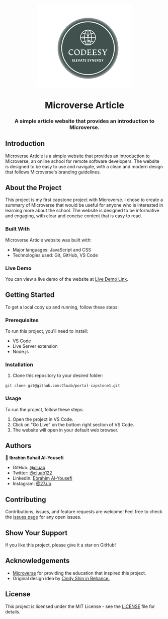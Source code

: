 <div align="center">
  <img src="logo.png" alt="logo" width="300"  height="auto" />
  <br/>

  <h1>Microverse Article</h1>
  <h3>A simple article website that provides an introduction to Microverse.</h3>
</div>

## Introduction

Microverse Article is a simple website that provides an introduction to Microverse, an online school for remote software developers. The website is designed to be easy to use and navigate, with a clean and modern design that follows Microverse's branding guidelines.

## About the Project

This project is my first capstone project with Microverse. I chose to create a summary of Microverse that would be useful for anyone who is interested in learning more about the school. The website is designed to be informative and engaging, with clear and concise content that is easy to read.

### Built With

Microverse Article website was built with:

- Major languages: JavaScript and CSS
- Technologies used: Git, GitHub, VS Code

### Live Demo

You can view a live demo of the website at [Live Demo Link](http://codeesy-ebrahim.me/capstone-project/).

## Getting Started

To get a local copy up and running, follow these steps:

### Prerequisites

To run this project, you'll need to install:

- VS Code
- Live Server extension
- Node.js

### Installation

1. Clone this repository to your desired folder:

`git clone git@github.com:Cluab/portal-capstone1.git`


### Usage

To run the project, follow these steps:

1. Open the project in VS Code.
2. Click on "Go Live" on the bottom right section of VS Code.
3. The website will open in your default web browser.

## Authors

👤 **Ibrahim Suhail Al-Yousefi**

- GitHub: [@cluab](https://github.com/Cluab)
- Twitter: [@cluab122](https://twitter.com/cluab122)
- LinkedIn: [Ebrahim Al-Yousefi](https://www.linkedin.com/in/ebrahim-alyousefi/)
- Instagram: [@27.i.b](https://www.instagram.com/27.i.b/)

## Contributing

Contributions, issues, and feature requests are welcome! Feel free to check the [issues page](https://github.com/Cluab/portal-capstone1/issues) for any open issues.

## Show Your Support

If you like this project, please give it a star on GitHub!

## Acknowledgements

- [Microverse](https://www.microverse.org/) for providing the education that inspired this project.
- Original design idea by [Cindy Shin in Behance.](https://www.behance.net/adagio07)

## License

This project is licensed under the MIT License - see the [LICENSE](./LICENSE.md) file for details.
